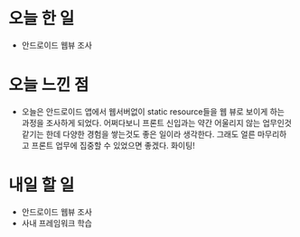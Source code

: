 # 오늘 한 일

-   안드로이드 웹뷰 조사

# 오늘 느낀 점

-   오늘은 안드로이드 앱에서 웹서버없이 static resource들을 웹 뷰로 보이게 하는 과정을 조사하게 되었다. 어쩌다보니 프론트 신입과는 약간 어울리지 않는 업무인것 같기는 한데 다양한 경험을 쌓는것도 좋은 일이라 생각한다. 그래도 얼른 마무리하고 프론트 업무에 집중할 수 있었으면 좋겠다. 화이팅!

# 내일 할 일

-  안드로이드 웹뷰 조사
-  사내 프레임워크 학습